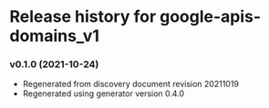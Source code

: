 # Release history for google-apis-domains_v1

### v0.1.0 (2021-10-24)

* Regenerated from discovery document revision 20211019
* Regenerated using generator version 0.4.0


